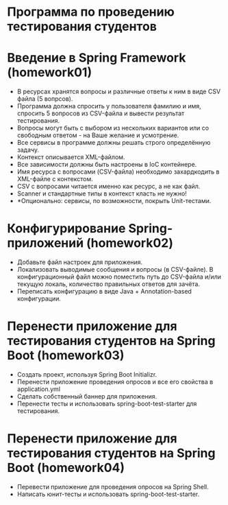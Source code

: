 # Программа по проведению тестирования студентов
# Введение в Spring Framework (homework01)
* В ресурсах хранятся вопросы и различные ответы к ним в виде CSV файла (5 вопрсов).
* Программа должна спросить у пользователя фамилию и имя, спросить 5 вопросов из CSV-файла и вывести результат тестирования.
* Вопросы могут быть с выбором из нескольких вариантов или со свободным ответом - на Ваше желание и усмотрение.
* Все сервисы в программе должны решать строго определённую задачу.
* Контекст описывается XML-файлом.
* Все зависимости должны быть настроены в IoC контейнере.
* Имя ресурса с вопросами (CSV-файла) необходимо захардкодить в XML-файле с контекстом.
* CSV с вопросами читается именно как ресурс, а не как файл.
* Scanner и стандартные типы в контекст класть не нужно!
* *Опционально: сервисы, по возможности, покрыть Unit-тестами.

# Конфигурирование Spring-приложений (homework02)
* Добавьте файл настроек для приложения.
* Локализовать выводимые сообщения и вопросы (в CSV-файле). В конфигурационный файл можно поместить путь до CSV-файла и/или текущую локаль, количество правильных ответов для зачёта.
* Переписать конфигурацию в виде Java + Annotation-based конфигурации.

# Перенести приложение для тестирования студентов на Spring Boot (homework03)
* Создать проект, используя Spring Boot Initializr.
* Перенести приложение проведения опросов и все его свойства в application.yml
* Сделать собственный баннер для приложения.
* Перенести тесты и использовать spring-boot-test-starter для тестирования.

# Перенести приложение для тестирования студентов на Spring Boot (homework04)
* Перевести приложение для проведения опросов на Spring Shell.
* Написать юнит-тесты и использовать spring-boot-test-starter.